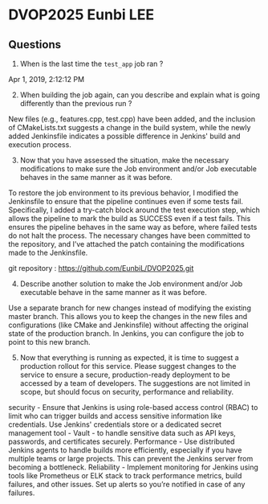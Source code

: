 # DVOP2025 Eunbi LEE

## Questions

1. When is the last time the `test_app` job ran ?

Apr 1, 2019, 2:12:12 PM

2. When building the job again, can you describe and explain what is going differently than the previous run ?

New files (e.g., features.cpp, test.cpp) have been added, and the inclusion of CMakeLists.txt suggests a change in the build system, while the newly added Jenkinsfile indicates a possible difference in Jenkins' build and execution process.

3. Now that you have assessed the situation, make the necessary modifications to make sure the Job environment and/or Job executable behaves in the same manner as it was before.

To restore the job environment to its previous behavior, I modified the Jenkinsfile to ensure that the pipeline continues even if some tests fail. Specifically, I added a try-catch block around the test execution step, which allows the pipeline to mark the build as SUCCESS even if a test fails. This ensures the pipeline behaves in the same way as before, where failed tests do not halt the process. The necessary changes have been committed to the repository, and I’ve attached the patch containing the modifications made to the Jenkinsfile.

git repository : https://github.com/EunbiL/DVOP2025.git

4. Describe another solution to make the Job environment and/or Job executable behave in the same manner as it was before.

Use a separate branch for new changes instead of modifying the existing master branch. This allows you to keep the changes in the new files and configurations (like CMake and Jenkinsfile) without affecting the original state of the production branch. In Jenkins, you can configure the job to point to this new branch.

5. Now that everything is running as expected, it is time to suggest a production rollout for this service. Please suggest changes to the service to ensure a secure, production-ready deployment to be accessed by a team of developers. The suggestions are not limited in scope, but should focus on security, performance and reliability.

security - Ensure that Jenkins is using role-based access control (RBAC) to limit who can trigger builds and access sensitive information like credentials. Use Jenkins' credentials store or a dedicated secret management tool  - Vault - to handle sensitive data such as API keys, passwords, and certificates securely.
Performance - Use distributed Jenkins agents to handle builds more efficiently, especially if you have multiple teams or large projects. This can prevent the Jenkins server from becoming a bottleneck.
Reliability - Implement monitoring for Jenkins using tools like Prometheus or ELK stack to track performance metrics, build failures, and other issues. Set up alerts so you’re notified in case of any failures.
